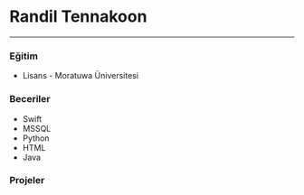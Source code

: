 # Randil Tennakoon

-------
### Eğitim

* Lisans - Moratuwa Üniversitesi

### Beceriler

* Swift
* MSSQL
* Python
* HTML
* Java

### Projeler


